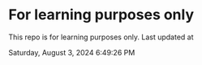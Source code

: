 # For learning purposes only
This repo is for learning purposes only.
Last updated at

Saturday, August 3, 2024 6:49:26 PM

